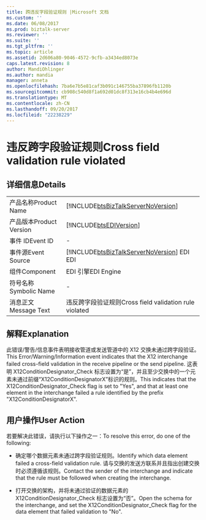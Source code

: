 ```yaml
---
title: 跨违反字段验证规则 |Microsoft 文档
ms.custom: ''
ms.date: 06/08/2017
ms.prod: biztalk-server
ms.reviewer: ''
ms.suite: ''
ms.tgt_pltfrm: ''
ms.topic: article
ms.assetid: 2d606a80-9046-4572-9cfb-a3434ed8073e
caps.latest.revision: 8
author: MandiOhlinger
ms.author: mandia
manager: anneta
ms.openlocfilehash: 7ba6e7b5e81caf3b091c146755ba37896fb1120b
ms.sourcegitcommit: cb908c540d8f1a692d01dc8f313e16cb4b4e696d
ms.translationtype: MT
ms.contentlocale: zh-CN
ms.lasthandoff: 09/20/2017
ms.locfileid: "22238229"
---
```

# <a name="cross-field-validation-rule-violated"></a><span data-ttu-id="c9c9d-102">违反跨字段验证规则</span><span class="sxs-lookup"><span data-stu-id="c9c9d-102">Cross field validation rule violated</span></span>
## <a name="details"></a><span data-ttu-id="c9c9d-103">详细信息</span><span class="sxs-lookup"><span data-stu-id="c9c9d-103">Details</span></span>  
  
|||  
|-|-|  
|<span data-ttu-id="c9c9d-104">产品名称</span><span class="sxs-lookup"><span data-stu-id="c9c9d-104">Product Name</span></span>|[!INCLUDE[btsBizTalkServerNoVersion](../includes/btsbiztalkservernoversion-md.md)]|  
|<span data-ttu-id="c9c9d-105">产品版本</span><span class="sxs-lookup"><span data-stu-id="c9c9d-105">Product Version</span></span>|[!INCLUDE[btsEDIVersion](../includes/btsediversion-md.md)]|  
|<span data-ttu-id="c9c9d-106">事件 ID</span><span class="sxs-lookup"><span data-stu-id="c9c9d-106">Event ID</span></span>|-|  
|<span data-ttu-id="c9c9d-107">事件源</span><span class="sxs-lookup"><span data-stu-id="c9c9d-107">Event Source</span></span>|[!INCLUDE[btsBizTalkServerNoVersion](../includes/btsbiztalkservernoversion-md.md)]<span data-ttu-id="c9c9d-108"> EDI</span><span class="sxs-lookup"><span data-stu-id="c9c9d-108"> EDI</span></span>|  
|<span data-ttu-id="c9c9d-109">组件</span><span class="sxs-lookup"><span data-stu-id="c9c9d-109">Component</span></span>|<span data-ttu-id="c9c9d-110">EDI 引擎</span><span class="sxs-lookup"><span data-stu-id="c9c9d-110">EDI Engine</span></span>|  
|<span data-ttu-id="c9c9d-111">符号名称</span><span class="sxs-lookup"><span data-stu-id="c9c9d-111">Symbolic Name</span></span>|-|  
|<span data-ttu-id="c9c9d-112">消息正文</span><span class="sxs-lookup"><span data-stu-id="c9c9d-112">Message Text</span></span>|<span data-ttu-id="c9c9d-113">违反跨字段验证规则</span><span class="sxs-lookup"><span data-stu-id="c9c9d-113">Cross field validation rule violated</span></span>|  
  
## <a name="explanation"></a><span data-ttu-id="c9c9d-114">解释</span><span class="sxs-lookup"><span data-stu-id="c9c9d-114">Explanation</span></span>  
 <span data-ttu-id="c9c9d-115">此错误/警告/信息事件表明接收管道或发送管道中的 X12 交换未通过跨字段验证。</span><span class="sxs-lookup"><span data-stu-id="c9c9d-115">This Error/Warning/Information event indicates that the X12 interchange failed cross-field validation in the receive pipeline or the send pipeline.</span></span> <span data-ttu-id="c9c9d-116">这表明 X12ConditionDesignator_Check 标志设置为“是”，并且至少交换中的一个元素未通过前缀“X12ConditionDesignatorX”标识的规则。</span><span class="sxs-lookup"><span data-stu-id="c9c9d-116">This indicates that the X12ConditionDesignator_Check flag is set to "Yes", and that at least one element in the interchange failed a rule identified by the prefix "X12ConditionDesignatorX".</span></span>  
  
## <a name="user-action"></a><span data-ttu-id="c9c9d-117">用户操作</span><span class="sxs-lookup"><span data-stu-id="c9c9d-117">User Action</span></span>  
 <span data-ttu-id="c9c9d-118">若要解决此错误，请执行以下操作之一：</span><span class="sxs-lookup"><span data-stu-id="c9c9d-118">To resolve this error, do one of the following:</span></span>  
  
-   <span data-ttu-id="c9c9d-119">确定哪个数据元素未通过跨字段验证规则。</span><span class="sxs-lookup"><span data-stu-id="c9c9d-119">Identify which data element failed a cross-field validation rule.</span></span> <span data-ttu-id="c9c9d-120">请与交换的发送方联系并且指出创建交换时必须遵循该规则。</span><span class="sxs-lookup"><span data-stu-id="c9c9d-120">Contact the sender of the interchange and indicate that the rule must be followed when creating the interchange.</span></span>  
  
-   <span data-ttu-id="c9c9d-121">打开交换的架构，并将未通过验证的数据元素的 X12ConditionDesignator_Check 标志设置为“否”。</span><span class="sxs-lookup"><span data-stu-id="c9c9d-121">Open the schema for the interchange, and set the X12ConditionDesignator_Check flag for the data element that failed validation to "No".</span></span>